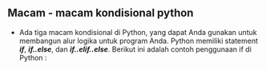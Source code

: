 
## Macam - macam kondisional python ##


- Ada tiga macam kondisional di Python, yang dapat Anda gunakan untuk membangun alur logika untuk program Anda.
Python memiliki statement _**if**_, _**if..else**_, dan _**if..elif..else**_.
Berikut ini adalah contoh penggunaan if di Python :